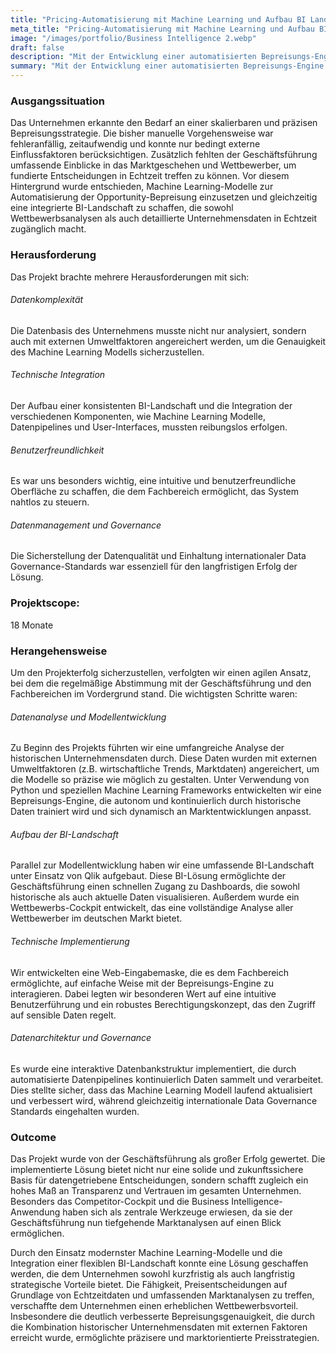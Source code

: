 ```yaml
---
title: "Pricing-Automatisierung mit Machine Learning und Aufbau BI Landschaft"
meta_title: "Pricing-Automatisierung mit Machine Learning und Aufbau BI Landschaft"
image: "/images/portfolio/Business Intelligence 2.webp"
draft: false
description: "Mit der Entwicklung einer automatisierten Bepreisungs-Engine und der Integration einer flexiblen Business Intelligence datengetriebene Entscheidungen treffen."
summary: "Mit der Entwicklung einer automatisierten Bepreisungs-Engine und der Integration einer flexiblen Business Intelligence-Lösung haben wir für unser Unternehmen eine zukunftssichere Grundlage geschaffen, die datengetriebene Entscheidungen einfach macht. Dank Marktanalysen und optimierter Preisstrategien konnte die Wettbewerbsfähigkeit nachhaltig gestärkt werden. Entdecken Sie, wie diese innovative Lösung maßgeschneiderte Ergebnisse liefert und langfristige strategische Vorteile bietet."
---
```


### Ausgangssituation

Das Unternehmen erkannte den Bedarf an einer skalierbaren und präzisen Bepreisungsstrategie. Die bisher manuelle Vorgehensweise war fehleranfällig, zeitaufwendig und konnte nur bedingt externe Einflussfaktoren berücksichtigen. Zusätzlich fehlten der Geschäftsführung umfassende Einblicke in das Marktgeschehen und Wettbewerber, um fundierte Entscheidungen in Echtzeit treffen zu können.
Vor diesem Hintergrund wurde entschieden, Machine Learning-Modelle zur Automatisierung der Opportunity-Bepreisung einzusetzen und gleichzeitig eine integrierte BI-Landschaft zu schaffen, die sowohl Wettbewerbsanalysen als auch detaillierte Unternehmensdaten in Echtzeit zugänglich macht.

### Herausforderung
Das Projekt brachte mehrere Herausforderungen mit sich:

###### Datenkomplexität
Die Datenbasis des Unternehmens musste nicht nur analysiert, sondern auch mit externen Umweltfaktoren angereichert werden, um die Genauigkeit des Machine Learning Modells sicherzustellen.
###### Technische Integration
Der Aufbau einer konsistenten BI-Landschaft und die Integration der verschiedenen Komponenten, wie Machine Learning Modelle, Datenpipelines und User-Interfaces, mussten reibungslos erfolgen.
###### Benutzerfreundlichkeit
Es war uns besonders wichtig, eine intuitive und benutzerfreundliche Oberfläche zu schaffen, die dem Fachbereich ermöglicht, das System nahtlos zu steuern.
###### Datenmanagement und Governance
Die Sicherstellung der Datenqualität und Einhaltung internationaler Data Governance-Standards war essenziell für den langfristigen Erfolg der Lösung.

### Projektscope:

18 Monate

### Herangehensweise

Um den Projekterfolg sicherzustellen, verfolgten wir einen agilen Ansatz, bei dem die regelmäßige Abstimmung mit der Geschäftsführung und den Fachbereichen im Vordergrund stand. Die wichtigsten Schritte waren:

###### Datenanalyse und Modellentwicklung
Zu Beginn des Projekts führten wir eine umfangreiche Analyse der historischen Unternehmensdaten durch. Diese Daten wurden mit externen Umweltfaktoren (z.B. wirtschaftliche Trends, Marktdaten) angereichert, um die Modelle so präzise wie möglich zu gestalten.
Unter Verwendung von Python und speziellen Machine Learning Frameworks entwickelten wir eine Bepreisungs-Engine, die autonom und kontinuierlich durch historische Daten trainiert wird und sich dynamisch an Marktentwicklungen anpasst.
###### Aufbau der BI-Landschaft
Parallel zur Modellentwicklung haben wir eine umfassende BI-Landschaft unter Einsatz von Qlik aufgebaut. Diese BI-Lösung ermöglichte der Geschäftsführung einen schnellen Zugang zu Dashboards, die sowohl historische als auch aktuelle Daten visualisieren. Außerdem wurde ein Wettbewerbs-Cockpit entwickelt, das eine vollständige Analyse aller Wettbewerber im deutschen Markt bietet.
###### Technische Implementierung
Wir entwickelten eine Web-Eingabemaske, die es dem Fachbereich ermöglichte, auf einfache Weise mit der Bepreisungs-Engine zu interagieren. Dabei legten wir besonderen Wert auf eine intuitive Benutzerführung und ein robustes Berechtigungskonzept, das den Zugriff auf sensible Daten regelt.
###### Datenarchitektur und Governance
Es wurde eine interaktive Datenbankstruktur implementiert, die durch automatisierte Datenpipelines kontinuierlich Daten sammelt und verarbeitet. Dies stellte sicher, dass das Machine Learning Modell laufend aktualisiert und verbessert wird, während gleichzeitig internationale Data Governance Standards eingehalten wurden.

### Outcome
Das Projekt wurde von der Geschäftsführung als großer Erfolg gewertet. Die implementierte Lösung bietet nicht nur eine solide und zukunftssichere Basis für datengetriebene Entscheidungen, sondern schafft zugleich ein hohes Maß an Transparenz und Vertrauen im gesamten Unternehmen. Besonders das Competitor-Cockpit und die Business Intelligence-Anwendung haben sich als zentrale Werkzeuge erwiesen, da sie der Geschäftsführung nun tiefgehende Marktanalysen auf einen Blick ermöglichen.

Durch den Einsatz modernster Machine Learning-Modelle und die Integration einer flexiblen BI-Landschaft konnte eine Lösung geschaffen werden, die dem Unternehmen sowohl kurzfristig als auch langfristig strategische Vorteile bietet. Die Fähigkeit, Preisentscheidungen auf Grundlage von Echtzeitdaten und umfassenden Marktanalysen zu treffen, verschaffte dem Unternehmen einen erheblichen Wettbewerbsvorteil. Insbesondere die deutlich verbesserte Bepreisungsgenauigkeit, die durch die Kombination historischer Unternehmensdaten mit externen Faktoren erreicht wurde, ermöglichte präzisere und marktorientierte Preisstrategien.
